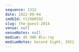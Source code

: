 ```yaml
---
sequence: 1312
date: 2022-08-04
imdbId: tt2980592
slug: the-guest-2014
venue: null
venueNotes: null
medium: 4k UHD Blu-ray
mediumNotes: Second Sight, 2021
---
```

